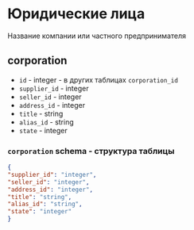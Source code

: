 # Юридические лица
Название компании или частного предпринимателя
## corporation
- `id` - integer - в других таблицах `corporation_id`
- `supplier_id` - integer
- `seller_id` - integer
- `address_id` - integer 
- `title` - string
- `alias_id` - string
- `state` - integer
 
### `corporation` schema - структура таблицы
```json
{
"supplier_id": "integer",
"seller_id": "integer",
"address_id": "integer",
"title": "string",
"alias_id": "string",
"state": "integer"
}
```
 
